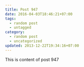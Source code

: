 ```yaml
---
title: Post 947
date: 2016-04-03T18:46:21+07:00
tags:
  - random post
  - untagged
category:
  - random post
  - uncategorized
updated: 2013-12-22T19:34:16+07:00
---
```

This is content of post 947